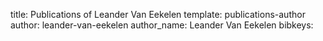 title: Publications of Leander Van Eekelen
template: publications-author
author: leander-van-eekelen
author_name: Leander Van Eekelen
bibkeys: 